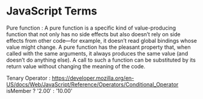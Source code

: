 



# JavaScript Terms

Pure function
: A pure function is a specific kind of value-producing function that not only has no side effects but also doesn’t rely on side effects from other code—for example, it doesn’t read global bindings whose value might change. A pure
function has the pleasant property that, when called with the same arguments, it always produces the same value (and doesn’t do anything else). A call to such a function can be substituted by its return value without changing the
meaning of the code.

Tenary Operator
: https://developer.mozilla.org/en-US/docs/Web/JavaScript/Reference/Operators/Conditional_Operator   
isMember ? '$2.00' : '$10.00'
